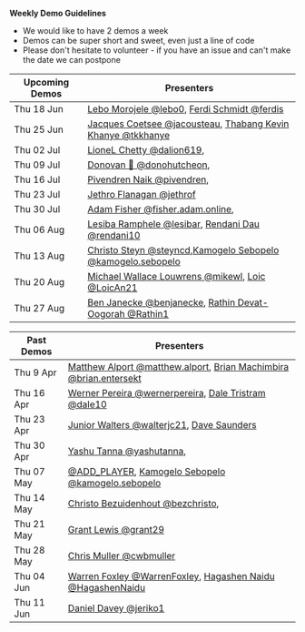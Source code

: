 **Weekly Demo Guidelines**
*  We would like to have 2 demos a week
*  Demos can be super short and sweet, even just a line of code
*  Please don't hesitate to volunteer - if you have an issue and can't make the date we can postpone

|Upcoming Demos|Presenters|
|-|-|
|Thu 18 Jun|[Lebo Morojele @lebo0](https://gitlab.com/lebo0), [Ferdi Schmidt @ferdis](https://gitlab.comferdis)|
|Thu 25 Jun|[Jacques Coetsee @jacousteau](https://gitlab.com/jacousteau), [Thabang Kevin Khanye @tkkhanye](https://gitlab.com/tkkhanye)|
|Thu 02 Jul|[LioneL Chetty @dalion619](https://gitlab.com/dalion619),|
|Thu 09 Jul|[Donovan 💬 @donohutcheon](https://gitlab.com/donohutcheon),|
|Thu 16 Jul|[Pivendren Naik @pivendren](https://gitlab.com/pivendren),|
|Thu 23 Jul|[Jethro Flanagan @jethrof](https://gitlab.com/jethrof)|
|Thu 30 Jul|[Adam Fisher @fisher.adam.online](https://gitlab.com/fisher.adam.online),|
|Thu 06 Aug|[Lesiba Ramphele @lesibar](https://gitlab.com/lesibar), [Rendani Dau @rendani10](https://gitlab.com/rendani10)|
|Thu 13 Aug|[Christo Steyn @steyncd](https://gitlab.com/steyncd),[Kamogelo Sebopelo @kamogelo.sebopelo](https://gitlab.com/kamogelo.sebopelo)|
|Thu 20 Aug|[Michael Wallace Louwrens @mikewl](https://gitlab.com/mikewl), [Loic @LoicAn21](https://gitlab.com/LoicAn21)|
|Thu 27 Aug|[Ben Janecke @benjanecke](https://gitlab.com/benjanecke), [Rathin Devat-Oogorah @Rathin1](https://gitlab.com/Rathin1)|

|Past Demos|Presenters|
|-|-|
|Thu 9 Apr|[Matthew Alport @matthew.alport](https://gitlab.com/matthew.alport), [Brian Machimbira @brian.entersekt](https://gitlab.com/brian.entersekt)|
|Thu 16 Apr|[Werner Pereira @wernerpereira](https://gitlab.com/wernerpereira), [Dale Tristram @dale10](https://gitlab.com/dale10)|
|Thu 23 Apr|[Junior Walters @walterjc21](https://gitlab.com/@walterjc21), [Dave Saunders]()|
|Thu 30 Apr|[Yashu Tanna @yashutanna](https://gitlab.com/yashutanna), |
|Thu 07 May|[@ADD_PLAYER](https://gitlab.com/), [Kamogelo Sebopelo @kamogelo.sebopelo](https://gitlab.com/kamogelo.sebopelo)|
|Thu 14 May|[Christo Bezuidenhout @bezchristo](https://gitlab.com/bezchristo), |
|Thu 21 May|[Grant Lewis @grant29](https://gitlab.com/grant29)|
|Thu 28 May|[Chris Muller @cwbmuller](https://gitlab.com/cwbmuller)|
|Thu 04 Jun|[Warren Foxley @WarrenFoxley](https://gitlab.com/WarrenFoxley), [Hagashen Naidu @HagashenNaidu](https://gitlab.com/HagashenNaidu)|
|Thu 11 Jun|[Daniel Davey @jeriko1](https://gitlab.com/jeriko1)|